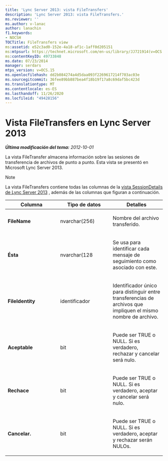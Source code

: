 ```yaml
---
title: 'Lync Server 2013: vista FileTransfers'
description: 'Lync Server 2013: vista FileTransfers.'
ms.reviewer: ''
ms.author: v-lanac
author: lanachin
f1.keywords:
- NOCSH
TOCTitle: FileTransfers view
ms:assetid: e52c3ad0-152e-4a18-af1c-1aff0d205151
ms:mtpsurl: https://technet.microsoft.com/en-us/library/JJ721914(v=OCS.15)
ms:contentKeyID: 49733848
ms.date: 07/23/2014
manager: serdars
mtps_version: v=OCS.15
ms.openlocfilehash: dd2b084274a4d5daa093f2269617214f703ac03e
ms.sourcegitcommit: 36fee89bb887bea4f18b19f17a8c69daf5bc423d
ms.translationtype: MT
ms.contentlocale: es-ES
ms.lasthandoff: 11/26/2020
ms.locfileid: "49428156"
---
```

# <a name="filetransfers-view-in-lync-server-2013"></a>Vista FileTransfers en Lync Server 2013

<div data-xmlns="http://www.w3.org/1999/xhtml">

<div class="topic" data-xmlns="http://www.w3.org/1999/xhtml" data-msxsl="urn:schemas-microsoft-com:xslt" data-cs="https://msdn.microsoft.com/">

<div data-asp="https://msdn2.microsoft.com/asp">



</div>

<div id="mainSection">

<div id="mainBody">

<span> </span>

_**Última modificación del tema:** 2012-10-01_

La vista FileTransfer almacena información sobre las sesiones de transferencia de archivos de punto a punto. Esta vista se presentó en Microsoft Lync Server 2013.

<div>


> [!NOTE]  
> La vista FileTransfers contiene todas las columnas de la <A href="lync-server-2013-sessiondetails-view.md">vista SessionDetails de Lync Server 2013</A> , además de las columnas que figuran a continuación.



</div>


<table>
<colgroup>
<col style="width: 33%" />
<col style="width: 33%" />
<col style="width: 33%" />
</colgroup>
<thead>
<tr class="header">
<th>Columna</th>
<th>Tipo de datos</th>
<th>Detalles</th>
</tr>
</thead>
<tbody>
<tr class="odd">
<td><p><strong>FileName</strong></p></td>
<td><p>nvarchar(256)</p></td>
<td><p>Nombre del archivo transferido.</p></td>
</tr>
<tr class="even">
<td><p><strong>Ésta</strong></p></td>
<td><p>nvarchar(128</p></td>
<td><p>Se usa para identificar cada mensaje de seguimiento como asociado con este.</p></td>
</tr>
<tr class="odd">
<td><p><strong>FileIdentity</strong></p></td>
<td><p>identificador</p></td>
<td><p>Identificador único para distinguir entre transferencias de archivos que impliquen el mismo nombre de archivo.</p></td>
</tr>
<tr class="even">
<td><p><strong>Aceptable</strong></p></td>
<td><p>bit</p></td>
<td><p>Puede ser TRUE o NULL. Si es verdadero, rechazar y cancelar será nulo.</p></td>
</tr>
<tr class="odd">
<td><p><strong>Rechace</strong></p></td>
<td><p>bit</p></td>
<td><p>Puede ser TRUE o NULL. Si es verdadero, aceptar y cancelar será nulo.</p></td>
</tr>
<tr class="even">
<td><p><strong>Cancelar.</strong></p></td>
<td><p>bit</p></td>
<td><p>Puede ser TRUE o NULL. Si es verdadero, aceptar y rechazar serán NULOs.</p></td>
</tr>
</tbody>
</table>


</div>

<span> </span>

</div>

</div>

</div>

